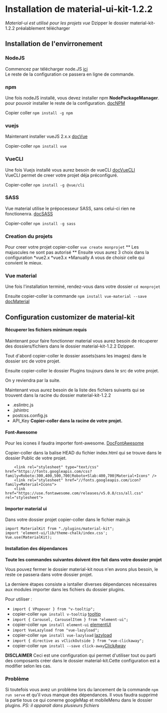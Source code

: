 # Installation de material-ui-kit-1.2.2 
*Material-ui est utilisé pour les projets vue* 
Dzipper le dossier material-kit-1.2.2 préalablement télécharger 

## Installation de l'envirronement 
 
### NodeJS 
Commencez par télécharger node.JS [ici](https://nodejs.org/en/)  
Le reste de la configuration ce passera en ligne de commande.  
  
### npm 
  
Une fois nodeJS installé, vous devez installer npm **NodePackageManager**. 
pour pouvoir installer le reste de la configuration. [docNPM](https://docs.npmjs.com/downloading-and-installing-node-js-and-npm) 
  
Copier coller ```npm install -g npm``` 
 
### vuejs 
  
Maintenant installer vueJS 2.x.x [docVue](https://vuejs.org/v2/guide/installation.html#NPM) 
  
Copier-coller ```npm install vue``` 
 
### VueCLI 
  
Une fois Vuejs installé vous aurez besoin de vueCLI [docVueCLI](https://cli.vuejs.org/guide/installation.html)  
VueCLI permet de creer votre projet déja préconfiguré.  
 
Copier-coller ```npm install -g @vue/cli```  
 
### SASS 
  
Vue material utilise le prépocesseur SASS, sans celui-ci rien ne fonctionenra. [docSASS](https://sass-lang.com/install)
  
Copier-coller ```npm install -g sass``` 
 
 
 
### Creation du projets 
  
Pour creer votre projet copier-coller ```vue create monprojet``` ** Les majuscules ne sont pas autorisé ** 
Ensuite vous aurez 3 choix dans la configuration
*vue2.x
*vue3.x
*Manually
A vous de choisir celle qui convient le mieux. 

### Vue material 
 
Une fois l'installation terminé, rendez-vous dans votre dossier ```cd monprojet``` 

Ensuite copier-coller la commande ```npm install vue-material --save``` [docMaterial](https://vuematerial.io/getting-started/) 

## Configuration customizer de material-kit 

#### Récuperer les fichiers minimum requis 
 
Maintenant pour faire fonctionner material vous aurez besoin de récuperer des dossiers/fichiers dans le dossier material-kit-1.2.2 Dzipper. 
 
Tout d'abord copier-coller le dossier assets(sans les images) dans le dossier src de votre projet. 
  
Ensuite copier-coller le dossier Plugins toujours dans le src de votre projet. 
 
On y reviendra par la suite. 
 
Maintenant vous aurez besoin de la liste des fichiers suivants qui se trouvent dans la racine du dossier material-kit-1.2.2   
* .eslintrc.js
* .jshintrc
* postcss.config.js
* API_Key 
**Copier-coller dans la racine de votre projet.** 
 

#### Font-Awesome 
 
Pour les icones il faudra importer font-awesome. [DocFontAwesome](https://fontawesome.com/how-to-use/on-the-web/referencing-icons/basic-use) 

Copier-coller dans la balise HEAD du fichier index.html qui se trouve dans le dossier Public de votre projet.  
```<!-- Fonts and icons -->    
    <link rel="stylesheet" type="text/css" href="https://fonts.googleapis.com/css?family=Roboto:300,400,500,700|Roboto+Slab:400,700|Material+Icons" /> 
    <link rel="stylesheet" href="//fonts.googleapis.com/icon?family=Material+Icons"> 
    <link href="https://use.fontawesome.com/releases/v5.0.8/css/all.css" rel="stylesheet"> 
```
#### Importer material ui 
 
Dans votre dossier projet copier-coller dans le fichier main.js  
```
import MaterialKit from "./plugins/material-kit";  
import 'element-ui/lib/theme-chalk/index.css'; 
Vue.use(MaterialKit);
```

#### Installation des dépendances
**Toute les commandes suivantes doivent être fait dans votre dossier projet** 
 
Vous pouvez fermer le dossier material-kit nous n'en avons plus besoin, le reste ce passera dans votre dossier projet.
 
La derniere étapes consiste a isntaller diverses dépendances nécessaires aux modules importer dans les fichiers du dossier plugins. 

Pour utiliser : 
* ```import { VPopover } from "v-tooltip";``` 
* copier-coller ```npm install v-tooltip``` [tooltip](https://www.npmjs.com/package/v-tooltip)  
* ```import { Carousel, CarouselItem } from "element-ui";``` 
* copier-coller ```npm install element-ui``` [elementUI](https://www.npmjs.com/package/element-ui) 
* ```import VueLazyload from "vue-lazyload";``` 
* copier-coller ```npm install vue-lazyload``` [lazyload](https://www.npmjs.com/package/vue-lazyload) 
* ```import { directive as vClickOutside } from "vue-clickaway";``` 
* copier-coller ```npm install --save click-away```[ClickAway](https://www.npmjs.com/package/click-away) 

**DISCLAIMER** 
Ceci est une configuration qui permet d'utiliser tout ou parti des composants créer dans le dossier material-kit.Cette configuration est a modifier selon les cas.

### Problème

Si toutefois vous avez un problème lors du lancement de la commande ```npm run serve``` et qu'il vous manque des dépendances. 
Il vous faudra supprimé la partie tous ce qui conerne googleMap et mobileMenu dans le dossier plugins. 
*PS: il apparait dans plusieurs fichiers* 





